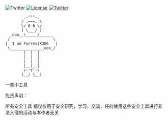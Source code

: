 ![Twitter](https://img.shields.io/chrome-web-store/stars/nimelepbpejjlbmoobocpfnjhihnpked.svg) [![License](https://img.shields.io/badge/license-GPLv2-red.svg)](https://github.com/ForrestX386/x386/blob/master/BurpSuite-Extensions/COPYING) [![Twitter](https://img.shields.io/twitter/url/http/shields.io.svg?style=social)](https://twitter.com/huaihuaiStyleIT)



	        .-"""-.
	       / .===. \
	       \/ 6 6 \/
	       ( \___/ )
	  _ooo__\_____/______
	 /                   \
	|  I am ForrestX386   |
	 \_______________ooo_/
	        |  |  |
	        |_ | _|
	        |  |  |
	        |__|__|
	        /-'Y'-\
	       (__/ \__)
	
	
一些小工具


免责声明：


所有安全工具 都仅仅用于安全研究，学习，交流，任何使用这些安全工具进行非法入侵的活动与本作者无关
